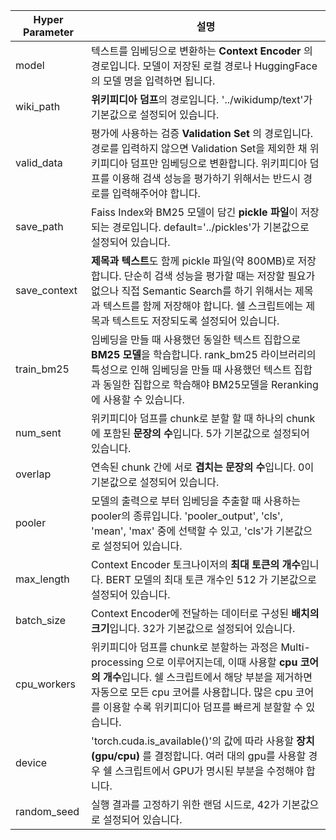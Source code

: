 

|Hyper Parameter|설명|
|---|---|
|model|텍스트를 임베딩으로 변환하는 **Context Encoder** 의 경로입니다. 모델이 저장된 로컬 경로나 HuggingFace의 모델 명을 입력하면 됩니다.|
|wiki_path|**위키피디아 덤프**의 경로입니다. '../wikidump/text'가 기본값으로 설정되어 있습니다.|
|valid_data|평가에 사용하는 검증 **Validation Set** 의 경로입니다. 경로를 입력하지 않으면 Validation Set을 제외한 채 위키피디아 덤프만 임베딩으로 변환합니다. 위키피디아 덤프를 이용해 검색 성능을 평가하기 위해서는 반드시 경로를 입력해주어야 합니다.|
|save_path|Faiss Index와 BM25 모델이 담긴 **pickle 파일**이 저장되는 경로입니다. default='../pickles'가 기본값으로 설정되어 있습니다.|
|save_context|**제목과 텍스트**도 함께 pickle 파일(약 800MB)로 저장합니다. 단순히 검색 성능을 평가할 때는 저장할 필요가 없으나 직접 Semantic Search를 하기 위해서는 제목과 텍스트를 함께 저장해야 합니다. 쉘 스크립트에는 제목과 텍스트도 저장되도록 설정되어 있습니다.
|train_bm25|임베딩을 만들 때 사용했던 동일한 텍스트 집합으로 **BM25 모델**을 학습합니다. rank_bm25 라이브러리의 특성으로 인해 임베딩을 만들 때 사용했던 텍스트 집합과 동일한 집합으로 학습해야 BM25모델을 Reranking에 사용할 수 있습니다.|
|num_sent|위키피디아 덤프를 chunk로 분할 할 때 하나의 chunk에 포함된 **문장의 수**입니다. 5가 기본값으로 설정되어 있습니다.|
|overlap|연속된 chunk 간에 서로 **겹치는 문장의 수**입니다. 0이 기본값으로 설정되어 있습니다.|
|pooler|모델의 출력으로 부터 임베딩을 추출할 때 사용하는 pooler의 종류입니다. 'pooler_output', 'cls', 'mean', 'max' 중에 선택할 수 있고, 'cls'가 기본값으로 설정되어 있습니다.|
|max_length|Context Encoder 토크나이저의 **최대 토큰의 개수**입니다. BERT 모델의 최대 토큰 개수인 512 가 기본값으로 설정되어 있습니다.|
|batch_size|Context Encoder에 전달하는 데이터로 구성된 **배치의 크기**입니다. 32가 기본값으로 설정되어 있습니다.|
|cpu_workers|위키피디아 덤프를 chunk로 분할하는 과정은 Multi-processing 으로 이루어지는데, 이때 사용할 **cpu 코어의 개수**입니다. 쉘 스크립트에서 해당 부분을 제거하면 자동으로 모든 cpu 코어를 사용합니다. 많은 cpu 코어를 이용할 수록 위키피디아 덤프를 빠르게 분할할 수 있습니다.|
|device|'torch.cuda.is_available()'의 값에 따라 사용할 **장치(gpu/cpu)** 를 결정합니다. 여러 대의 gpu를 사용할 경우 쉘 스크립트에서 GPU가 명시된 부분을 수정해야 합니다.|
|random_seed|실행 결과를 고정하기 위한 랜덤 시드로, 42가 기본값으로 설정되어 있습니다.|
